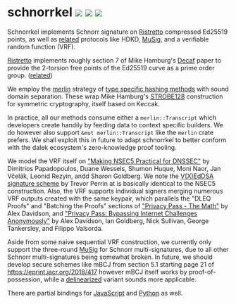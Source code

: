 # schnorrkel [![](https://img.shields.io/crates/v/schnorrkel.svg)](https://crates.io/crates/schnorrkel) [![](https://docs.rs/schnorrkel/badge.svg)](https://docs.rs/schnorrkel) [![](https://travis-ci.org/w3f/schnorrkel.svg?branch=master)](https://travis-ci.org/w3f/schnorrkel?branch=master)


Schnorrkel implements Schnorr signature on [Ristretto](https://ristretto.group) compressed Ed25519 points, as well as [related](https://github.com/sipa/bips/blob/bip-schnorr/bip-schnorr.mediawiki) protocols like HDKD, [MuSig](https://eprint.iacr.org/2018/068), and a verifiable random function (VRF).  

[Ristretto](https://doc.dalek.rs/curve25519_dalek/ristretto/index.html) implements roughly section 7 of Mike Hamburg's [Decaf](https://eprint.iacr.org/2015/673.pdf) paper to provide the 2-torsion free points of the Ed25519 curve as a prime order group.  ([related](https://forum.web3.foundation/t/account-signatures-and-keys-in-polkadot/70/3?u=burdges))

We employ the [merlin](https://github.com/dalek-cryptography/merlin) strategy of [type specific hashing methods](https://docs.rs/merlin/1.0.3/merlin/struct.Transcript.html) with sound domain separation.  These wrap Mike Hamburg's [STROBE128](https://strobe.sourceforge.io) construction for symmetric cryptography, itself based on Keccak.  

In practice, all our methods consume either a `merlin::Transcript` which developers create handily by feeding data to context specific builders.  We do however also support `&mut merlin::Transcript` like the `merlin` crate prefers.   We shall exploit this in future to adapt schnorrkel to better conform with the dalek ecosystem's zero-knowledge proof tooling. 

We model the VRF itself on ["Making NSEC5 Practical for DNSSEC"](https://eprint.iacr.org/2017/099.pdf) by Dimitrios Papadopoulos, Duane Wessels, Shumon Huque, Moni Naor, Jan Včelák, Leonid Rezyin, andd Sharon Goldberg.  We note the [V(X)EdDSA signature scheme](https://www.signal.org/docs/specifications/xeddsa/#vxeddsa) by Trevor Perrin at is basically identical to the NSEC5 construction.  Also, the VRF supports individual signers merging numerous VRF outputs created with the same keypair, which parallels the "DLEQ Proofs" and "Batching the Proofs" sections of ["Privacy Pass - The Math"](https://blog.cloudflare.com/privacy-pass-the-math/#dleqproofs) by Alex Davidson, and ["Privacy Pass: Bypassing Internet Challenges Anonymously"](https://www.petsymposium.org/2018/files/papers/issue3/popets-2018-0026.pdf)
by Alex Davidson, Ian Goldberg, Nick Sullivan, George Tankersley, and Filippo Valsorda.

Aside from some naive sequential VRF construction, we currently only support the three-round [MuSig](https://eprint.iacr.org/2018/068) for Schnorr multi-signatures, due to all other Schnorr multi-signatures being somewhat broken.  In future, we should develop secure schemes like mBCJ from section 5.1 starting page 21 of https://eprint.iacr.org/2018/417 however mBCJ itself works by proof-of-possession, while a [delinearized](http://crypto.stanford.edu/~dabo/pubs/abstracts/aggsurvey.html) variant sounds more applicable.


There are partial bindings for [JavaScript](https://github.com/paritytech/schnorrkel-js/) and [Python](https://gitlab.com/kauriid/schnorrpy/) as well.


